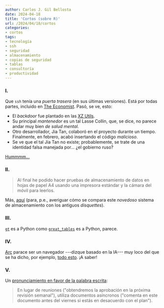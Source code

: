 ```yaml
---
author: Carlos J. Gil Bellosta
date: 2024-04-18
title: 'Cortos (sobre R)'
url: /2024/04/18/cortos
categories:
- cortos
tags:
- tecnología
- ssh
- seguridad
- almacenamiento
- copias de seguridad
- tablas
- consultoría
- productividad
---
```


### I.

Que `ssh` tenía una _puerta trasera_ (en sus últimas versiones). Está por todas partes, incluido en [The Economist](https://www.economist.com/science-and-technology/2024/04/02/a-stealth-attack-came-close-to-compromising-the-worlds-computers). Pasó, se ve, esto:

- El _backdoor_ fue plantado en las [XZ Utils](https://en.wikipedia.org/wiki/XZ_Utils).
- Su principal _mantenedor_ es un tal Lasse Collin, que, se dice, no parece andar muy bien _de salud mental_.
- Otro desarrollador, Jia Tan, colaboró en el proyecto durante un tiempo. Finalmente, en febrero, acabó insertando el código _malicioso_.
- Se ve que el tal Jia Tan no existe; probablemente, se trate de una identidad falsa manejada por... ¿el gobierno ruso?

[Hummmm...](https://www.explainxkcd.com/wiki/index.php/2347:_Dependency)

### II.

> Al final he podido hacer pruebas de almacenamiento de datos en hojas de papel A4 usando una impresora estándar y la cámara del móvil para leerlos.

Más, [aquí](https://www.johndcook.com/blog/2024/03/03/archiving-data-on-paper) (para, p.e., averiguar cómo se compara este _novedoso_ sistema de almacenamiento con los antiguos _disquettes_).

### III.

[`gt`](https://gt.rstudio.com) es a Python como [`great_tables`](https://posit-dev.github.io/great-tables/articles/intro.html) es a Python, parece.

### IV.

[Arc](https://arc.net/) parace ser un navegador ---dizque basado en la IA--- muy loco del que se ha dicho, por ejemplo, [todo esto](https://www.theverge.com/2024/2/1/24058013/arc-browser-smart-folders-browse-for-me-ai). ¡A saber!

### V.

Un [pronunciamiento en favor de la palabra escrita](https://staysaasy.com/management/2023/12/07/accelerating-product-velocity.html):

> En lugar de reuniones ("obtendremos la aprobación en la próxima revisión semanal"), utiliza documentos asíncronos ("comenta en este documento antes del viernes si estás en desacuerdo con el plan").
